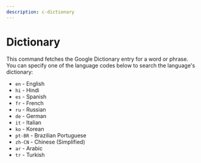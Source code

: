 ```yaml
---
description: c-dictionary
---
```


# Dictionary

This command fetches the Google Dictionary entry for a word or phrase. You can specify one of the language codes below to search the language's dictionary:

* `en` - English
* `hi` - Hindi
* `es` - Spanish
* `fr` - French
* `ru` - Russian
* `de` - German
* `it` - Italian
* `ko` - Korean
* `pt-BR` - Brazilian Portuguese
* `zh-CN` - Chinese \(Simplified\)
* `ar` - Arabic
* `tr` - Turkish


